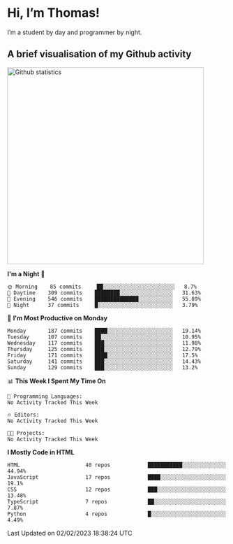 # Hi, I’m Thomas!
I’m a student by day and programmer by night.

## A brief visualisation of my Github activity

<img title="My Github statistics" alt="Github statistics" width="450px" src="https://github-readme-stats.vercel.app/api?username=thomasrettig&show_icons=true&include_all_commits=true&count_private=true&&hide=issues&theme=tokyonight&border_radius=6px"/>

<!--START_SECTION:waka-->
**I'm a Night 🦉** 

```text
🌞 Morning    85 commits     ██░░░░░░░░░░░░░░░░░░░░░░░   8.7% 
🌆 Daytime    309 commits    ████████░░░░░░░░░░░░░░░░░   31.63% 
🌃 Evening    546 commits    ██████████████░░░░░░░░░░░   55.89% 
🌙 Night      37 commits     █░░░░░░░░░░░░░░░░░░░░░░░░   3.79%

```
📅 **I'm Most Productive on Monday** 

```text
Monday       187 commits    ████░░░░░░░░░░░░░░░░░░░░░   19.14% 
Tuesday      107 commits    ██░░░░░░░░░░░░░░░░░░░░░░░   10.95% 
Wednesday    117 commits    ███░░░░░░░░░░░░░░░░░░░░░░   11.98% 
Thursday     125 commits    ███░░░░░░░░░░░░░░░░░░░░░░   12.79% 
Friday       171 commits    ████░░░░░░░░░░░░░░░░░░░░░   17.5% 
Saturday     141 commits    ███░░░░░░░░░░░░░░░░░░░░░░   14.43% 
Sunday       129 commits    ███░░░░░░░░░░░░░░░░░░░░░░   13.2%

```


📊 **This Week I Spent My Time On** 

```text
💬 Programming Languages: 
No Activity Tracked This Week

🔥 Editors: 
No Activity Tracked This Week

🐱‍💻 Projects: 
No Activity Tracked This Week

```

**I Mostly Code in HTML** 

```text
HTML                     40 repos            ███████████░░░░░░░░░░░░░░   44.94% 
JavaScript               17 repos            ████░░░░░░░░░░░░░░░░░░░░░   19.1% 
CSS                      12 repos            ███░░░░░░░░░░░░░░░░░░░░░░   13.48% 
TypeScript               7 repos             ██░░░░░░░░░░░░░░░░░░░░░░░   7.87% 
Python                   4 repos             █░░░░░░░░░░░░░░░░░░░░░░░░   4.49%

```



 Last Updated on 02/02/2023 18:38:24 UTC
<!--END_SECTION:waka-->

